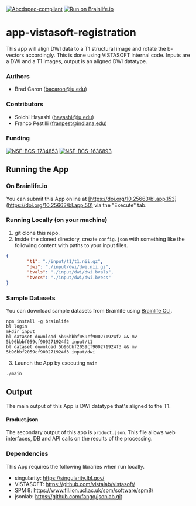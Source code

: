 [![Abcdspec-compliant](https://img.shields.io/badge/ABCD_Spec-v1.1-green.svg)](https://github.com/brain-life/abcd-spec)
[![Run on Brainlife.io](https://img.shields.io/badge/Brainlife-bl.app.50-blue.svg)](https://doi.org/10.25663/bl.app.50)

# app-vistasoft-registration
This app will align DWI data to a T1 structural image and rotate the b-vectors accordingly. This is done using VISTASOFT internal code. Inputs are a DWI and a T1 images, output is an aligned DWI datatype.

### Authors
- Brad Caron (bacaron@iu.edu)

### Contributors
- Soichi Hayashi (hayashi@iu.edu)
- Franco Pestilli (franpest@indiana.edu)

### Funding
[![NSF-BCS-1734853](https://img.shields.io/badge/NSF_BCS-1734853-blue.svg)](https://nsf.gov/awardsearch/showAward?AWD_ID=1734853)
[![NSF-BCS-1636893](https://img.shields.io/badge/NSF_BCS-1636893-blue.svg)](https://nsf.gov/awardsearch/showAward?AWD_ID=1636893)

## Running the App 

### On Brainlife.io

You can submit this App online at [https://doi.org/10.25663/bl.app.153](https://doi.org/10.25663/bl.app.50) via the "Execute" tab.

### Running Locally (on your machine)

1. git clone this repo.
2. Inside the cloned directory, create `config.json` with something like the following content with paths to your input files.

```json
{
        "t1": "./input/t1/t1.nii.gz",
        "dwi": "./input/dwi/dwi.nii.gz",
        "bvals": "./input/dwi/dwi.bvals",
        "bvecs": "./input/dwi/dwi.bvecs"
}
```

### Sample Datasets

You can download sample datasets from Brainlife using [Brainlife CLI](https://github.com/brain-life/cli).

```
npm install -g brainlife
bl login
mkdir input
bl dataset download 5b96bbbf059cf900271924f2 && mv 5b96bbbf059cf900271924f2 input/t1
bl dataset download 5b96bbf2059cf900271924f3 && mv 5b96bbf2059cf900271924f3 input/dwi

```


3. Launch the App by executing `main`

```bash
./main
```

## Output

The main output of this App is DWI datatype that's aligned to the T1.

#### Product.json
The secondary output of this app is `product.json`. This file allows web interfaces, DB and API calls on the results of the processing. 

### Dependencies

This App requires the following libraries when run locally.

  - singularity: https://singularity.lbl.gov/
  - VISTASOFT: https://github.com/vistalab/vistasoft/
  - SPM 8: https://www.fil.ion.ucl.ac.uk/spm/software/spm8/
  - jsonlab: https://github.com/fangq/jsonlab.git
